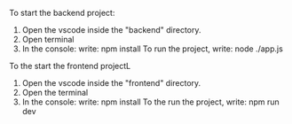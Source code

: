 To start the backend project:

1. Open the vscode inside the "backend" directory.
2. Open terminal
3. In the console:
   write: npm install
   To run the project, write: node ./app.js

To the start the frontend projectL

1. Open the vscode inside the "frontend" directory.
2. Open the terminal
3. In the console:
   write: npm install
   To the run the project, write: npm run dev
